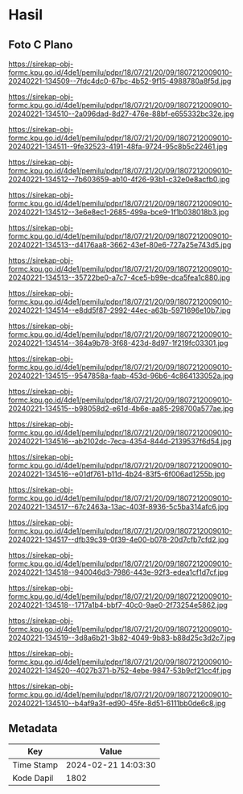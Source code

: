 # Hasil

## Foto C Plano

https://sirekap-obj-formc.kpu.go.id/4de1/pemilu/pdpr/18/07/21/20/09/1807212009010-20240221-134509--7fdc4dc0-67bc-4b52-9f15-4988780a8f5d.jpg

https://sirekap-obj-formc.kpu.go.id/4de1/pemilu/pdpr/18/07/21/20/09/1807212009010-20240221-134510--2a096dad-8d27-476e-88bf-e655332bc32e.jpg

https://sirekap-obj-formc.kpu.go.id/4de1/pemilu/pdpr/18/07/21/20/09/1807212009010-20240221-134511--9fe32523-4191-48fa-9724-95c8b5c22461.jpg

https://sirekap-obj-formc.kpu.go.id/4de1/pemilu/pdpr/18/07/21/20/09/1807212009010-20240221-134512--7b603659-ab10-4f26-93b1-c32e0e8acfb0.jpg

https://sirekap-obj-formc.kpu.go.id/4de1/pemilu/pdpr/18/07/21/20/09/1807212009010-20240221-134512--3e6e8ec1-2685-499a-bce9-1f1b038018b3.jpg

https://sirekap-obj-formc.kpu.go.id/4de1/pemilu/pdpr/18/07/21/20/09/1807212009010-20240221-134513--d4176aa8-3662-43ef-80e6-727a25e743d5.jpg

https://sirekap-obj-formc.kpu.go.id/4de1/pemilu/pdpr/18/07/21/20/09/1807212009010-20240221-134513--35722be0-a7c7-4ce5-b99e-dca5fea1c880.jpg

https://sirekap-obj-formc.kpu.go.id/4de1/pemilu/pdpr/18/07/21/20/09/1807212009010-20240221-134514--e8dd5f87-2992-44ec-a63b-5971696e10b7.jpg

https://sirekap-obj-formc.kpu.go.id/4de1/pemilu/pdpr/18/07/21/20/09/1807212009010-20240221-134514--364a9b78-3f68-423d-8d97-1f219fc03301.jpg

https://sirekap-obj-formc.kpu.go.id/4de1/pemilu/pdpr/18/07/21/20/09/1807212009010-20240221-134515--9547858a-faab-453d-96b6-4c864133052a.jpg

https://sirekap-obj-formc.kpu.go.id/4de1/pemilu/pdpr/18/07/21/20/09/1807212009010-20240221-134515--b98058d2-e61d-4b6e-aa85-298700a577ae.jpg

https://sirekap-obj-formc.kpu.go.id/4de1/pemilu/pdpr/18/07/21/20/09/1807212009010-20240221-134516--ab2102dc-7eca-4354-844d-2139537f6d54.jpg

https://sirekap-obj-formc.kpu.go.id/4de1/pemilu/pdpr/18/07/21/20/09/1807212009010-20240221-134516--e01df761-b11d-4b24-83f5-6f006ad1255b.jpg

https://sirekap-obj-formc.kpu.go.id/4de1/pemilu/pdpr/18/07/21/20/09/1807212009010-20240221-134517--67c2463a-13ac-403f-8936-5c5ba314afc6.jpg

https://sirekap-obj-formc.kpu.go.id/4de1/pemilu/pdpr/18/07/21/20/09/1807212009010-20240221-134517--dfb39c39-0f39-4e00-b078-20d7cfb7cfd2.jpg

https://sirekap-obj-formc.kpu.go.id/4de1/pemilu/pdpr/18/07/21/20/09/1807212009010-20240221-134518--940046d3-7986-443e-92f3-edea1cf1d7cf.jpg

https://sirekap-obj-formc.kpu.go.id/4de1/pemilu/pdpr/18/07/21/20/09/1807212009010-20240221-134518--1717a1b4-bbf7-40c0-9ae0-2f73254e5862.jpg

https://sirekap-obj-formc.kpu.go.id/4de1/pemilu/pdpr/18/07/21/20/09/1807212009010-20240221-134519--3d8a6b21-3b82-4049-9b83-b88d25c3d2c7.jpg

https://sirekap-obj-formc.kpu.go.id/4de1/pemilu/pdpr/18/07/21/20/09/1807212009010-20240221-134520--4027b371-b752-4ebe-9847-53b9cf21cc4f.jpg

https://sirekap-obj-formc.kpu.go.id/4de1/pemilu/pdpr/18/07/21/20/09/1807212009010-20240221-134510--b4af9a3f-ed90-45fe-8d51-6111bb0de6c8.jpg


## Metadata

| Key        | Value               |
| ---------- | ------------------- |
| Time Stamp | 2024-02-21 14:03:30 |
| Kode Dapil | 1802                |



